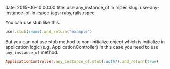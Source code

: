 date: 2015-06-10 00:00
title: use any_instance_of in rspec
slug: use-any-instance-of-in-rspec
tags: ruby,rails,rspec

You can use stub like this.

```ruby
user.stub(:name).and_return("example")
```

But you can not use stub method to non-initialize object which is initialize in application logic (e.g. ApplicationController)
In this case you need to use `any_instance_of` method.

```ruby
ApplicationController.any_instance_of.stub(:auth?).and_return(true)
```
